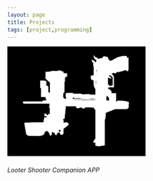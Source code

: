 ```yaml
---
layout: page
title: Projects
tags: [project,programming]
---
```


[<img src="assets/img/lad/BL3ICON.png">](https://hoodstrats.github.io/LAD/)
###### Looter Shooter Companion APP
